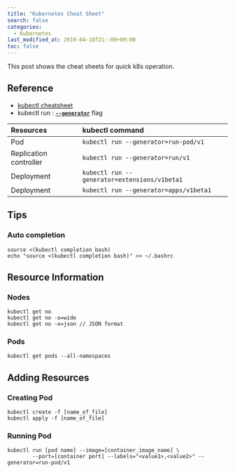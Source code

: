 ```yaml
---
title: "Kubernetes Cheat Sheet"
search: false
categories:
  - Kubernetes
last_modified_at: 2019-04-18T21::00+09:00
toc: false
---
```


This post shows the cheat sheets for quick k8s operation.

## Reference
* [kubectl cheatsheet](https://kubernetes.io/docs/reference/kubectl/cheatsheet/)
* kubectl run : [**`--generator`**](https://kubernetes.io/docs/reference/kubectl/conventions/#generators) flag  

|Resources|kubectl command|
|:--------|:--------------|
|Pod|`kubectl run --generator=run-pod/v1`|
|Replication controller|`kubectl run --generator=run/v1`|
|Deployment|`kubectl run --generator=extensions/v1beta1`|
|Deployment|`kubectl run --generator=apps/v1beta1`|

## Tips
### Auto completion
```console
source <(kubectl completion bash)
echo "source <(kubectl completion bash)" >> ~/.bashrc
```
## Resource Information
### Nodes
```console
kubectl get no
kubectl get no -o=wide
kubectl get no -o=json // JSON format
```
### Pods
```console
kubectl get pods --all-namespaces
```
## Adding Resources
### Creating Pod
```console
kubectl create -f [name_of_file]
kubectl apply -f [name_of_file]
```
### Running Pod
```console
kubectl run [pod name] --image=[container_image_name] \
        --port=[container port] --labels="<value1>,<value2>" --generator=run-pod/v1
```
